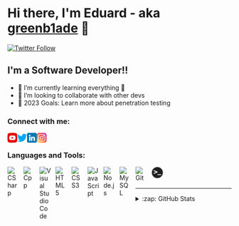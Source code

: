 # Hi there, I'm Eduard - aka [greenb1ade][twitter] 👋 

[![Twitter Follow](https://img.shields.io/twitter/follow/greenb1ade?color=1DA1F2&logo=twitter&style=for-the-badge)](https://twitter.com/intent/follow?original_referer=https%3A%2F%2Fgithub.com%2Fgreenb1ade&screen_name=greenb1ade)

## I'm a Software Developer!!

- 🌱 I’m currently learning everything 🤣
- 👯 I’m looking to collaborate with other devs
- 🥅 2023 Goals: Learn more about penetration testing

### Connect with me:

[<img align="left" alt="greenb1ade | YouTube" width="22px" src="./img/youtube.png" />][youtube]
[<img align="left" alt="greenb1ade | Twitter" width="22px" src="./img/twitter.png" />][twitter]
[<img align="left" alt="greenb1ade | LinkedIn" width="22px" src="./img/linkedin.png" />][linkedin]
[<img align="left" alt="greenb1ade | Instagram" width="22px" src="./img/instagram.png" />][instagram]

<br />

### Languages and Tools:

<img align="left" alt="CSharp" width="26px" src="https://cdn.jsdelivr.net/gh/devicons/devicon/icons/csharp/csharp-original.svg" style="padding-right:10px;" />
<img align="left" alt="Cpp" width="26px" src="https://cdn.jsdelivr.net/gh/devicons/devicon/icons/cplusplus/cplusplus-original.svg" style="padding-right:10px;" />
<img align="left" alt="Visual Studio Code" width="26px" src="https://cdn.jsdelivr.net/gh/devicons/devicon/icons/vscode/vscode-original.svg" style="padding-right:10px;" />
<img align="left" alt="HTML5" width="26px" src="https://cdn.jsdelivr.net/gh/devicons/devicon/icons/html5/html5-original.svg" style="padding-right:10px;" />
<img align="left" alt="CSS3" width="26px" src="https://cdn.jsdelivr.net/gh/devicons/devicon/icons/css3/css3-original.svg" style="padding-right:10px;" />
<img align="left" alt="JavaScript" width="26px" src="https://cdn.jsdelivr.net/gh/devicons/devicon/icons/javascript/javascript-original.svg" style="padding-right:10px;" />
<img align="left" alt="Node.js" width="26px" src="https://cdn.jsdelivr.net/gh/devicons/devicon/icons/nodejs/nodejs-original.svg" style="padding-right:10px;" />

<img align="left" alt="MySQL" width="26px" src="https://cdn.jsdelivr.net/gh/devicons/devicon/icons/mysql/mysql-original.svg" style="padding-right:10px;" />
<img align="left" alt="Git" width="26px" src="https://user-images.githubusercontent.com/3369400/139447912-e0f43f33-6d9f-45f8-be46-2df5bbc91289.png" style="padding-right:10px;" />
<img align="left" alt="Terminal" width="26px" src="https://raw.githubusercontent.com/github/explore/80688e429a7d4ef2fca1e82350fe8e3517d3494d/topics/terminal/terminal.png" style="padding-right:10px;" />

<br />
<br />

---

<details>
  <summary>:zap: GitHub Stats</summary>

  <img align="left" alt="greenb1ades' GitHub Stats" src="https://github-readme-stats.vercel.app/api?username=eddi3v&show_icons=true&hide_border=false&title_color=ff652f&icon_color=FFE400&bg_color=09131B&text_color=ffffff&border_color=0c1a25" />

</details>

[twitter]: https://twitter.com/greenb1ade
[youtube]: https://www.youtube.com/channel/UCtqWXAox2vyQESK2UiCDXzg
[instagram]: https://www.instagram.com/greenb1ade
[linkedin]: https://www.linkedin.com/in/eduard-vaduva-021810184/
